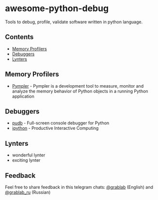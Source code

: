 # awesome-python-debug

Tools to debug, profile, validate software written in python language.

## Contents

* [Memory Profilers](#memory-profiler)
* [Debuggers](#debugger)
* [Lynters](#lynters)

## Memory Profilers

* [Pympler](https://github.com/pympler/pympler) - Pympler is a development tool to measure, monitor and analyze the memory behavior of Python objects in a running Python application

## Debuggers

* [pudb](https://github.com/inducer/pudb) - Full-screen console debugger for Python
* [ipython](https://github.com/ipython/ipython) - Productive Interactive Computing

## Lynters

* wonderful lynter
* exciting lynter

## Feedback

Feel free to share feedback in this telegram chats: [@grablab](https://t.me/grablab) (English) and [@grablab_ru](https://t.me/grablab_ru) (Russian)
